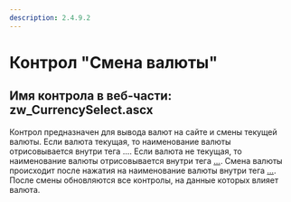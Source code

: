 ```yaml
---
description: 2.4.9.2
---
```


# Контрол "Смена валюты"

## Имя контрола в веб-части: zw\_CurrencySelect.ascx

Контрол предназначен для вывода валют на сайте и смены текущей валюты. Если валюта текущая, то наименование валюты отрисовывается внутри тега .... Если валюта не текущая, то наименование валюты отрисовывается внутри тега [...](smena-valyuty.md). Смена валюты происходит после нажатия на наименование валюты внутри тега [...](smena-valyuty.md). После смены обновляются все контролы, на данные которых влияет валюта.

